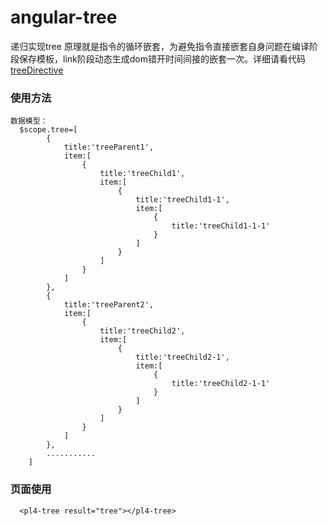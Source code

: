 # angular-tree
  递归实现tree
  原理就是指令的循环嵌套，为避免指令直接嵌套自身问题在编译阶段保存模板，link阶段动态生成dom错开时间间接的嵌套一次。详细请看代码[treeDirective](https://github.com/Xwatson/angular-tree/blob/master/treeDirective.js)
### 使用方法
    数据模型：
      $scope.tree=[
			{
				title:'treeParent1',
				item:[
					{
						title:'treeChild1',
						item:[
							{
								title:'treeChild1-1',
								item:[
									{
										title:'treeChild1-1-1'
									}
								]
							}
						]
					}
				]
			},
			{
				title:'treeParent2',
				item:[
					{
						title:'treeChild2',
						item:[
							{
								title:'treeChild2-1',
								item:[
									{
										title:'treeChild2-1-1'
									}
								]
							}
						]
					}
				]
			},
			...........
		]
### 页面使用
	  <pl4-tree result="tree"></pl4-tree>
